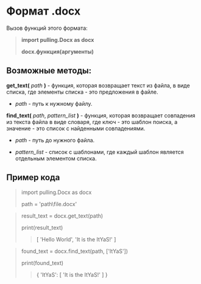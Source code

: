 # Формат .docx
Вызов функций этого формата:

> **import pulling.Docx as docx**
>
> **docx.функция(аргументы)**
## Возможные методы:
**get_text(** *path* **)** - функция, которая возвращает текст из файла, в виде списка, где элементы списка - это предложения в файле.

 - *path* - путь к нужному файлу.


**find_text(** *path*, *pattern_list* **)** - функция, которая возвращает совпадения из текста файла в виде словаря, где ключ - это шаблон поиска, а значение - это список с найденными совпадениями.

 - *path* - путь до нужного файла.

 - *pattern_list* - список с шаблонами, где каждый шаблон является отдельным элементом списка.
## Пример кода
> import pulling.Docx as docx
> 
> path = 'path\\file.docx'

> result_text = docx.get_text(path)
> 
> print(result_text)
>> [ 'Hello World', 'It is the ItYaS!' ]

> found_text = docx.find_text(path, ['ItYaS'])
> 
> print(found_text)
>> { 'ItYaS': [ 'It is the ItYaS!' ] }